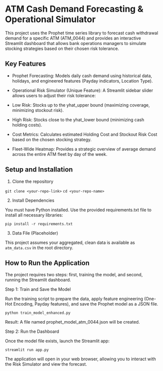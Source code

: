 # ATM Cash Demand Forecasting & Operational Simulator

This project uses the Prophet time series library to forecast cash withdrawal demand for a specific ATM (ATM_0044) and provides an interactive Streamlit dashboard that allows bank operations managers to simulate stocking strategies based on their chosen risk tolerance.

## Key Features

- Prophet Forecasting: Models daily cash demand using historical data, holidays, and engineered features (Payday indicators, Location Type).

- Operational Risk Simulator (Unique Feature): A Streamlit sidebar slider allows users to adjust their risk tolerance:

- Low Risk: Stocks up to the yhat_upper bound (maximizing coverage, minimizing stockout risk).

- High Risk: Stocks close to the yhat_lower bound (minimizing cash holding costs).

- Cost Metrics: Calculates estimated Holding Cost and Stockout Risk Cost based on the chosen stocking strategy.

- Fleet-Wide Heatmap: Provides a strategic overview of average demand across the entire ATM fleet by day of the week.

## Setup and Installation

1. Clone the repository

`git clone <your-repo-link>`
`cd <your-repo-name>`


2. Install Dependencies

You must have Python installed. Use the provided requirements.txt file to install all necessary libraries:

`pip install -r requirements.txt`


3. Data File (Placeholder)

This project assumes your aggregated, clean data is available as `atm_data.csv` in the root directory.

## How to Run the Application

The project requires two steps: first, training the model, and second, running the Streamlit dashboard.

Step 1: Train and Save the Model

Run the training script to prepare the data, apply feature engineering (One-Hot Encoding, Payday features), and save the Prophet model as a JSON file.

`python train_model_enhanced.py`


Result: A file named prophet_model_atm_0044.json will be created.

Step 2: Run the Dashboard

Once the model file exists, launch the Streamlit app:

`streamlit run app.py`


The application will open in your web browser, allowing you to interact with the Risk Simulator and view the forecast.
